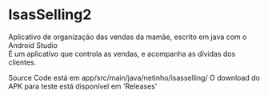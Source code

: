 # IsasSelling2
Aplicativo de organização das vendas da mamãe, escrito em java com o Android Studio  
É um aplicativo que controla as vendas, e acompanha as dívidas dos clientes.

Source Code está em app/src/main/java/netinho/isasselling/
O download do APK para teste está disponível em 'Releases'
